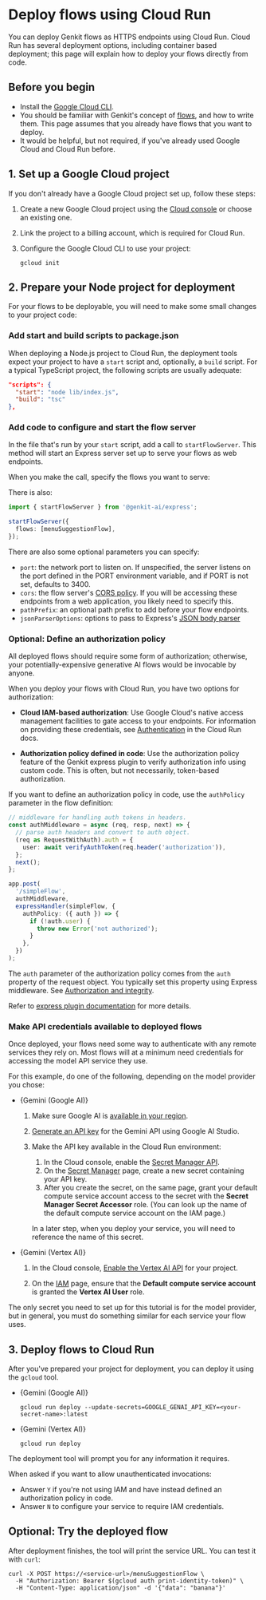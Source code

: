 # Deploy flows using Cloud Run

You can deploy Genkit flows as HTTPS endpoints using Cloud Run. Cloud Run has
several deployment options, including container based deployment; this page will
explain how to deploy your flows directly from code.

## Before you begin

*   Install the [Google Cloud CLI](https://cloud.google.com/sdk/docs/install).
*   You should be familiar with Genkit's concept of [flows](flows), and how to
    write them. This page assumes that you already have flows that you want to
    deploy.
*   It would be helpful, but not required, if you've already used Google Cloud
    and Cloud Run before.

## 1. Set up a Google Cloud project

If you don't already have a Google Cloud project set up, follow these steps:

1.  Create a new Google Cloud project using the
    [Cloud console](https://console.cloud.google.com) or choose an existing one.

1.  Link the project to a billing account, which is required for Cloud Run.

1.  Configure the Google Cloud CLI to use your project:

    ```posix-terminal
    gcloud init
    ```

## 2. Prepare your Node project for deployment

For your flows to be deployable, you will need to make some small changes to
your project code:

### Add start and build scripts to package.json

When deploying a Node.js project to Cloud Run, the deployment tools expect your
project to have a `start` script and, optionally, a `build` script. For a
typical TypeScript project, the following scripts are usually adequate:

```json
"scripts": {
  "start": "node lib/index.js",
  "build": "tsc"
},
```

### Add code to configure and start the flow server

In the file that's run by your `start` script, add a call to `startFlowServer`.
This method will start an Express server set up to serve your flows as web
endpoints.

When you make the call, specify the flows you want to serve:

There is also:

```ts
import { startFlowServer } from '@genkit-ai/express';

startFlowServer({
  flows: [menuSuggestionFlow],
});
```

There are also some optional parameters you can specify:

- `port`: the network port to listen on. If unspecified, the server listens on
  the port defined in the PORT environment variable, and if PORT is not set,
  defaults to 3400.
- `cors`: the flow server's
  [CORS policy](https://www.npmjs.com/package/cors#configuration-options).
  If you will be accessing these endpoints from a web application, you likely
  need to specify this.
- `pathPrefix`: an optional path prefix to add before your flow endpoints.
- `jsonParserOptions`: options to pass to Express's
  [JSON body parser](https://www.npmjs.com/package/body-parser#bodyparserjsonoptions)

### Optional: Define an authorization policy

All deployed flows should require some form of authorization; otherwise, your potentially-expensive generative AI flows would be invocable by anyone.

When you deploy your flows with Cloud Run, you have two options for
authorization:

- **Cloud IAM-based authorization**: Use Google Cloud's native access management
  facilities to gate access to your endpoints. For information on providing
  these credentials, see
  [Authentication](https://cloud.google.com/run/docs/authenticating/overview)
  in the Cloud Run docs.

- **Authorization policy defined in code**: Use the authorization policy feature
  of the Genkit express plugin to verify authorization info using custom code.
  This is often, but not necessarily, token-based authorization.

If you want to define an authorization policy in code, use the `authPolicy`
parameter in the flow definition:

```ts
// middleware for handling auth tokens in headers.
const authMiddleware = async (req, resp, next) => {
  // parse auth headers and convert to auth object.
  (req as RequestWithAuth).auth = {
    user: await verifyAuthToken(req.header('authorization')),
  };
  next();
};

app.post(
  '/simpleFlow',
  authMiddleware,
  expressHandler(simpleFlow, {
    authPolicy: ({ auth }) => {
      if (!auth.user) {
        throw new Error('not authorized');
      }
    },
  })
);
```

The `auth` parameter of the authorization policy comes from the `auth` property
of the request object. You typically set this property using Express middleware.
See
[Authorization and integrity](/docs/genkit/auth#non-firebase_http_authorization).

Refer to [express plugin documentation](https://js.api.genkit.dev/modules/_genkit-ai_express.html)
for more details.

### Make API credentials available to deployed flows

Once deployed, your flows need some way to authenticate with any remote services
they rely on. Most flows will at a minimum need credentials for accessing the
model API service they use.

For this example, do one of the following, depending on the model provider you
chose:

- {Gemini (Google AI)}

    1.  Make sure Google AI is
        [available in your region](https://ai.google.dev/available_regions).

    1.  [Generate an API key](https://aistudio.google.com/app/apikey) for the
        Gemini API using Google AI Studio.

    1.  Make the API key available in the Cloud Run environment:

        1.  In the Cloud console, enable the
            [Secret Manager API](https://console.cloud.google.com/apis/library/secretmanager.googleapis.com?project=_).
        1.  On the [Secret Manager](https://console.cloud.google.com/security/secret-manager?project=_)
            page, create a new secret containing your API key.
        1.  After you create the secret, on the same page, grant your default
            compute service account access to the secret with the **Secret
            Manager Secret Accessor** role. (You can look up the name of the
            default compute service account on the IAM page.)

        In a later step, when you deploy your service, you will need to
        reference the name of this secret.

- {Gemini (Vertex AI)}

    1.  In the Cloud console,
        [Enable the Vertex AI API](https://console.cloud.google.com/apis/library/aiplatform.googleapis.com?project=_)
        for your project.

    1.  On the [IAM](https://console.cloud.google.com/iam-admin/iam?project=_)
        page, ensure that the **Default compute service account** is granted the
        **Vertex AI User** role.

The only secret you need to set up for this tutorial is for the model provider,
but in general, you must do something similar for each service your flow uses.

## 3. Deploy flows to Cloud Run

After you've prepared your project for deployment, you can deploy it using the
`gcloud` tool.

- {Gemini (Google AI)}

  ```posix-terminal
  gcloud run deploy --update-secrets=GOOGLE_GENAI_API_KEY=<your-secret-name>:latest
  ```

- {Gemini (Vertex AI)}

  ```posix-terminal
  gcloud run deploy
  ```

The deployment tool will prompt you for any information it requires.

When asked if you want to allow unauthenticated invocations:

- Answer `Y` if you're not using IAM and have instead defined an authorization
  policy in code.
- Answer `N` to configure your service to require IAM credentials.

## Optional: Try the deployed flow

After deployment finishes, the tool will print the service URL. You can test
it with `curl`:

```posix-terminal
curl -X POST https://<service-url>/menuSuggestionFlow \
  -H "Authorization: Bearer $(gcloud auth print-identity-token)" \
  -H "Content-Type: application/json" -d '{"data": "banana"}'
```